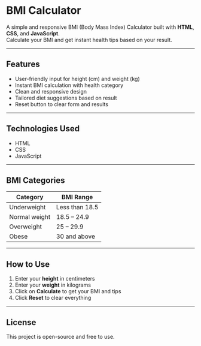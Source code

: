 # BMI Calculator 

A simple and responsive BMI (Body Mass Index) Calculator built with **HTML**, **CSS**, and **JavaScript**.  
Calculate your BMI and get instant health tips based on your result.

---
## Features

- User-friendly input for height (cm) and weight (kg)
- Instant BMI calculation with health category
- Clean and responsive design
- Tailored diet suggestions based on result
- Reset button to clear form and results

---

## Technologies Used

- HTML
- CSS
- JavaScript

---

## BMI Categories

| Category       | BMI Range      |
|----------------|----------------|
| Underweight    | Less than 18.5 |
| Normal weight  | 18.5 – 24.9    |
| Overweight     | 25 – 29.9      |
| Obese          | 30 and above   |

---

## How to Use

1. Enter your **height** in centimeters
2. Enter your **weight** in kilograms
3. Click on **Calculate** to get your BMI and tips
4. Click **Reset** to clear everything

---
## License

This project is open-source and free to use.
